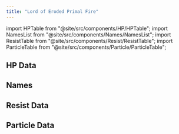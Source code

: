 ```yaml
---
title: "Lord of Eroded Primal Fire"
---
```


import HPTable from "@site/src/components/HP/HPTable";
import NamesList from "@site/src/components/Names/NamesList";
import ResistTable from "@site/src/components/Resist/ResistTable";
import ParticleTable from "@site/src/components/Particle/ParticleTable";

## HP Data

<HPTable item_key="lordoferodedprimalfire" data_src="enemy" />

## Names

<NamesList item_key="lordoferodedprimalfire" data_src="enemy" />

## Resist Data

<ResistTable item_key="lordoferodedprimalfire" data_src="enemy" />

## Particle Data

<ParticleTable item_key="lordoferodedprimalfire" data_src="enemy" />